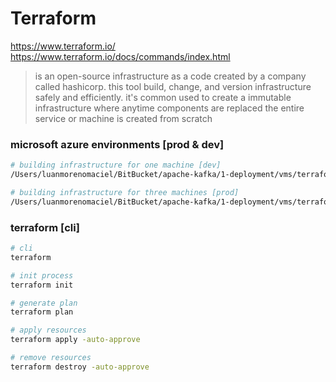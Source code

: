 # Terraform

https://www.terraform.io/
https://www.terraform.io/docs/commands/index.html

> is an open-source infrastructure as a code created by
> a company called hashicorp.
> this tool build, change, and version infrastructure safely and efficiently.
> it's common used to create a immutable infrastructure where anytime
> components are replaced the entire service or machine is created from scratch

### microsoft azure environments [prod & dev]

```sh
# building infrastructure for one machine [dev]
/Users/luanmorenomaciel/BitBucket/apache-kafka/1-deployment/vms/terraform/azure/dev-env

# building infrastructure for three machines [prod]
/Users/luanmorenomaciel/BitBucket/apache-kafka/1-deployment/vms/terraform/azure/prod-env
```

### terraform [cli]

```sh
# cli
terraform

# init process
terraform init

# generate plan
terraform plan

# apply resources
terraform apply -auto-approve

# remove resources
terraform destroy -auto-approve
```
